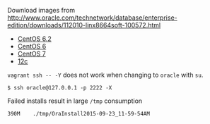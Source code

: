 Download images from http://www.oracle.com/technetwork/database/enterprise-edition/downloads/112010-linx8664soft-100572.html

* [CentOS 6.2](http://eduardo-lago.blogspot.nl/2012/01/how-to-install-oracle-11g-database.html)
* [CentOS 6](http://blog.milczarek.it/2012/09/install-oracle-database-11g-r2-on-centos-6/)
* [CentOS 7](http://dbaora.com/install-oracle-11g-release-2-11-2-on-centos-linux-7/)
* [12c](https://docs.oracle.com/cd/E26370_01/doc.121/e26358/dbinstall.htm)

`vagrant ssh -- -Y` does not work when changing to `oracle` with `su`.

    $ ssh oracle@127.0.0.1 -p 2222 -X

Failed installs result in large `/tmp` consumption
    
    390M	./tmp/OraInstall2015-09-23_11-59-54AM